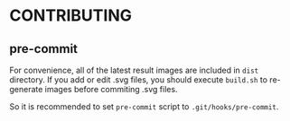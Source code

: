 # CONTRIBUTING

## pre-commit

For convenience, all of the latest result images are included in `dist` directory.
If you add or edit .svg files, you should execute `build.sh` to re-generate images
before commiting .svg files.

So it is recommended to set `pre-commit` script to `.git/hooks/pre-commit`.

